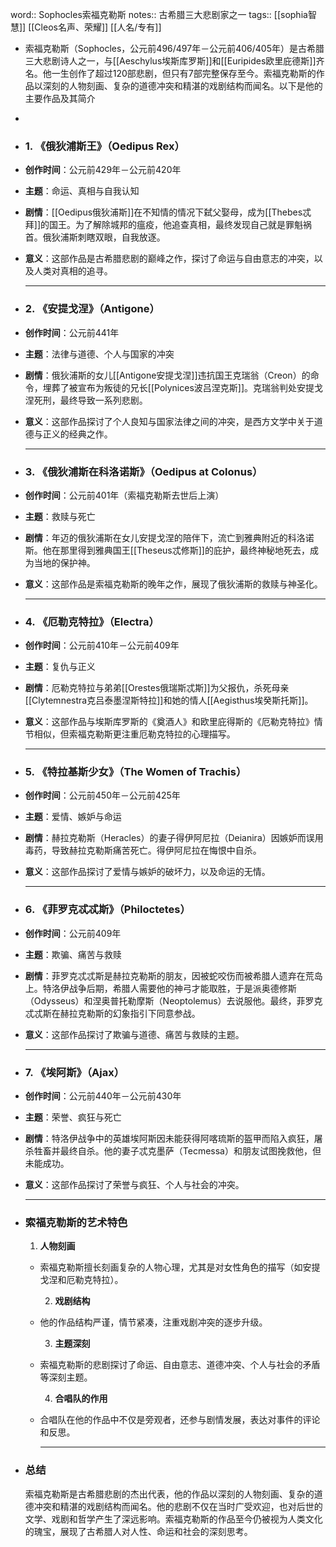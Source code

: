 word:: Sophocles索福克勒斯
notes:: 古希腊三大悲剧家之一
tags:: [[sophia智慧]] [[Cleos名声、荣耀]] [[人名/专有]]

- 索福克勒斯（Sophocles，公元前496/497年－公元前406/405年）是古希腊三大悲剧诗人之一，与[[Aeschylus埃斯库罗斯]]和[[Euripides欧里庇德斯]]齐名。他一生创作了超过120部悲剧，但只有7部完整保存至今。索福克勒斯的作品以深刻的人物刻画、复杂的道德冲突和精湛的戏剧结构而闻名。以下是他的主要作品及其简介
-
- ### **1. 《俄狄浦斯王》（Oedipus Rex）**
- **创作时间**：公元前429年－公元前420年
- **主题**：命运、真相与自我认知
- **剧情**：[[Oedipus俄狄浦斯]]在不知情的情况下弑父娶母，成为[[Thebes忒拜]]的国王。为了解除城邦的瘟疫，他追查真相，最终发现自己就是罪魁祸首。俄狄浦斯刺瞎双眼，自我放逐。
- **意义**：这部作品是古希腊悲剧的巅峰之作，探讨了命运与自由意志的冲突，以及人类对真相的追寻。
  
  ---
- ### **2. 《安提戈涅》（Antigone）**
- **创作时间**：公元前441年
- **主题**：法律与道德、个人与国家的冲突
- **剧情**：俄狄浦斯的女儿[[Antigone安提戈涅]]违抗国王克瑞翁（Creon）的命令，埋葬了被宣布为叛徒的兄长[[Polynices波吕涅克斯]]。克瑞翁判处安提戈涅死刑，最终导致一系列悲剧。
- **意义**：这部作品探讨了个人良知与国家法律之间的冲突，是西方文学中关于道德与正义的经典之作。
  
  ---
- ### **3. 《俄狄浦斯在科洛诺斯》（Oedipus at Colonus）**
- **创作时间**：公元前401年（索福克勒斯去世后上演）
- **主题**：救赎与死亡
- **剧情**：年迈的俄狄浦斯在女儿安提戈涅的陪伴下，流亡到雅典附近的科洛诺斯。他在那里得到雅典国王[[Theseus忒修斯]]的庇护，最终神秘地死去，成为当地的保护神。
- **意义**：这部作品是索福克勒斯的晚年之作，展现了俄狄浦斯的救赎与神圣化。
  
  ---
- ### **4. 《厄勒克特拉》（Electra）**
- **创作时间**：公元前410年－公元前409年
- **主题**：复仇与正义
- **剧情**：厄勒克特拉与弟弟[[Orestes俄瑞斯忒斯]]为父报仇，杀死母亲[[Clytemnestra克吕泰墨涅斯特拉]]和她的情人[[Aegisthus埃癸斯托斯]]。
- **意义**：这部作品与埃斯库罗斯的《奠酒人》和欧里庇得斯的《厄勒克特拉》情节相似，但索福克勒斯更注重厄勒克特拉的心理描写。
  
  ---
- ### **5. 《特拉基斯少女》（The Women of Trachis）**
- **创作时间**：公元前450年－公元前425年
- **主题**：爱情、嫉妒与命运
- **剧情**：赫拉克勒斯（Heracles）的妻子得伊阿尼拉（Deianira）因嫉妒而误用毒药，导致赫拉克勒斯痛苦死亡。得伊阿尼拉在悔恨中自杀。
- **意义**：这部作品探讨了爱情与嫉妒的破坏力，以及命运的无情。
  
  ---
- ### **6. 《菲罗克忒忒斯》（Philoctetes）**
- **创作时间**：公元前409年
- **主题**：欺骗、痛苦与救赎
- **剧情**：菲罗克忒忒斯是赫拉克勒斯的朋友，因被蛇咬伤而被希腊人遗弃在荒岛上。特洛伊战争后期，希腊人需要他的神弓才能取胜，于是派奥德修斯（Odysseus）和涅奥普托勒摩斯（Neoptolemus）去说服他。最终，菲罗克忒忒斯在赫拉克勒斯的幻象指引下同意参战。
- **意义**：这部作品探讨了欺骗与道德、痛苦与救赎的主题。
  
  ---
- ### **7. 《埃阿斯》（Ajax）**
- **创作时间**：公元前440年－公元前430年
- **主题**：荣誉、疯狂与死亡
- **剧情**：特洛伊战争中的英雄埃阿斯因未能获得阿喀琉斯的盔甲而陷入疯狂，屠杀牲畜并最终自杀。他的妻子忒克墨萨（Tecmessa）和朋友试图挽救他，但未能成功。
- **意义**：这部作品探讨了荣誉与疯狂、个人与社会的冲突。
  
  ---
- ### **索福克勒斯的艺术特色**
  1. **人物刻画**
	- 索福克勒斯擅长刻画复杂的人物心理，尤其是对女性角色的描写（如安提戈涅和厄勒克特拉）。
	  
	  2. **戏剧结构**
	- 他的作品结构严谨，情节紧凑，注重戏剧冲突的逐步升级。
	  
	  3. **主题深刻**
	- 索福克勒斯的悲剧探讨了命运、自由意志、道德冲突、个人与社会的矛盾等深刻主题。
	  
	  4. **合唱队的作用**
	- 合唱队在他的作品中不仅是旁观者，还参与剧情发展，表达对事件的评论和反思。
	  
	  ---
- ### **总结**
  索福克勒斯是古希腊悲剧的杰出代表，他的作品以深刻的人物刻画、复杂的道德冲突和精湛的戏剧结构而闻名。他的悲剧不仅在当时广受欢迎，也对后世的文学、戏剧和哲学产生了深远影响。索福克勒斯的作品至今仍被视为人类文化的瑰宝，展现了古希腊人对人性、命运和社会的深刻思考。